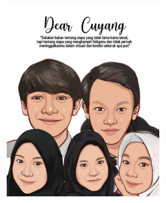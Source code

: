 <p align="center"><img src="https://github.com/haniafirianti/cuyang22/blob/master/public/media/cuyang-images/dear-cuyang.jpeg" width="400"></p>